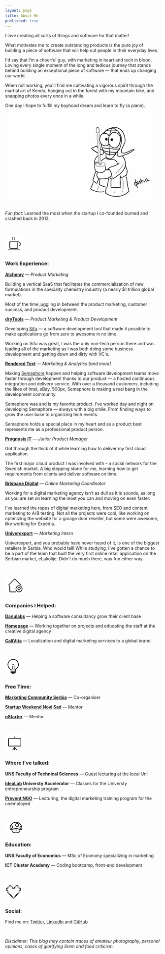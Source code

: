 ```yaml
---
layout: page
title: About Me
published: true
---
```


I love creating all sorts of things and software for that matter!

What motivates me to create outstanding products is the pure joy of building a piece of software that will help out people in their everyday lives.

I'd say that I’m a cheerful guy, with marketing in heart and tech in blood. Loving every single moment of the long and tedious journey that stands behind building an exceptional piece of software — that ends up changing our world.

When not working, you’ll find me cultivating a vigorous spirit through the martial art of Kendo, hanging out in the forest with my mountain bike, and snapping photos every once in a while. 

One day I hope to fulfill my boyhood dream and learn to fly (a plane).

![Fica Kendo](https://github.com/FilipKmn/filipkmn.github.io/blob/master/assets/images/AboutMe.png?raw=true)

_Fun fact:_ Learned the most when the startup I co-founded burned and crashed back in 2013.

<br>

![Work](https://github.com/FilipKmn/filipkmn.github.io/blob/master/assets/images/coffee.png?raw=true)

### Work Experience: 

**[Alchemy](https://alchemy.cloud/)** — _Product Marketing_

Building a vertical SaaS that facilitates the commercialization of new formulations in the specialty chemistry industry (a nearly $1 trillion global market). 

Most of the time juggling in between the product marketing, customer success, and product development. 

**[dryTools](http://drytools.co/)** — _Product Marketing & Product Development_

Developing [Sifu](https://codesifu.com/) — a software development tool that made it possible to make applications go from zero to awesome in no time. 

Working on Sifu was great, I was the only non-tech person there and was leading all of the marketing  as I was both doing some business development and getting down and dirty with VC's.

**[Rendered Text](http://renderedtext.com/)** — _Marketing & Analytics [and more]_

Making [Semaphore](https://semaphoreci.com) happen and helping software development teams move faster through development thanks to our product — a hosted continuous integration and delivery service. With over a thousand customers, including the likes of Intel, eBay, 500px, Semaphore is making a real bang in the development community.

Semaphore was and is my favorite product. I've worked day and night on developing Semaphore — always with a big smile. From finding ways to grow the user base to organizing tech events. 

Semaphore holds a special place in my heart and as a product best represents me as a professional product person.

**[Prognosis IT](http://www.renator.net/)** — _Junior Product Manager_

Got through the thick of it while learning how to deliver my first cloud application. 

The first major cloud product I was involved with – a social network for the Swedish market. A big stepping stone for me, learning how to get requirements from clients and deliver software on time.

**[Brisbane Digital](https://dejanseo.com.au/)** — _Online Marketing Coordinator_

Working for a digital marketing agency isn't as dull as it is sounds, as long as you are set on learning the most you can and moving on even faster.

I've learned the ropes of digital marketing here, from SEO and content marketing to A/B testing. Not all the projects were cool, like working on optimizing the website for a garage door reseller, but some were awesome, like working for Expedia.

**[Univerexport](https://univerexport.rs/)** — _Marketing Intern_

Univerexport, and you probably have never heard of it, is one of the biggest retailers in Serbia. Who would tell! While studying, I've gotten a chance to be a part of the team that built the very first online retail application on the Serbian market, eLakolije. Didn't do much there, was fun either way.

<br>

![love](https://github.com/FilipKmn/filipkmn.github.io/blob/master/assets/images/House%20Love.png?raw=true)

### Companies I Helped: 

**[Danulabs](https://www.m-pioneers.com/)** — Helping a software consultancy grow their client base 

**[Homepage](https://homepage.rs/)** — Working together on projects and educating the staff at the creative digital agency

**[CaliVita](https://serbia.calivita.com/)** — Localization and digital marketing services to a global brand

<br>

![free](https://github.com/FilipKmn/filipkmn.github.io/blob/master/assets/images/Bulb.png?raw=true)

### Free Time: 

**[Marketing Community Serbia](https://www.facebook.com/groups/marketing.zajednica/)** — Co-organiser

**[Startup Weekend Novi Sad](http://swns.nstarter.co/)** — Mentor

**[nStarter](nstarter.co)** — Mentor

<br>

![talk](https://github.com/FilipKmn/filipkmn.github.io/blob/master/assets/images/Talking.png?raw=true)

### Where I've talked: 

**UNS Faculty of Technical Sciences** — Guest lecturing at the local Uni

**[IdeaLab](http://www.idealab.rs/) Universty Accelerator** — Classes for the Universty entrepreneurship program

**[Prevent NGO](http://prevent.org.rs/)** — Lecturing, the digital marketing training program for the unemployed

<br>

![edu](https://github.com/FilipKmn/filipkmn.github.io/blob/master/assets/images/Edu.png?raw=true)

### Education: 

**UNS Faculty of Economics** — MSc of Economy specializing in marketing

**ICT Cluster Academy** — Coding bootcamp, front-end development


<br>

![love](https://github.com/FilipKmn/filipkmn.github.io/blob/master/assets/images/heart.png?raw=true)

### Social:


Find me on: [Twitter](https://twitter.com/filipkmn), [LinkedIn](https://www.linkedin.com/in/filipkomnenovic) and [GitHub](https://github.com/filipkmn)  

<br>


*Disclaimer: This blog may contain traces of amateur photography, personal
opinions, cases of glorifying Srem and food criticism.*
